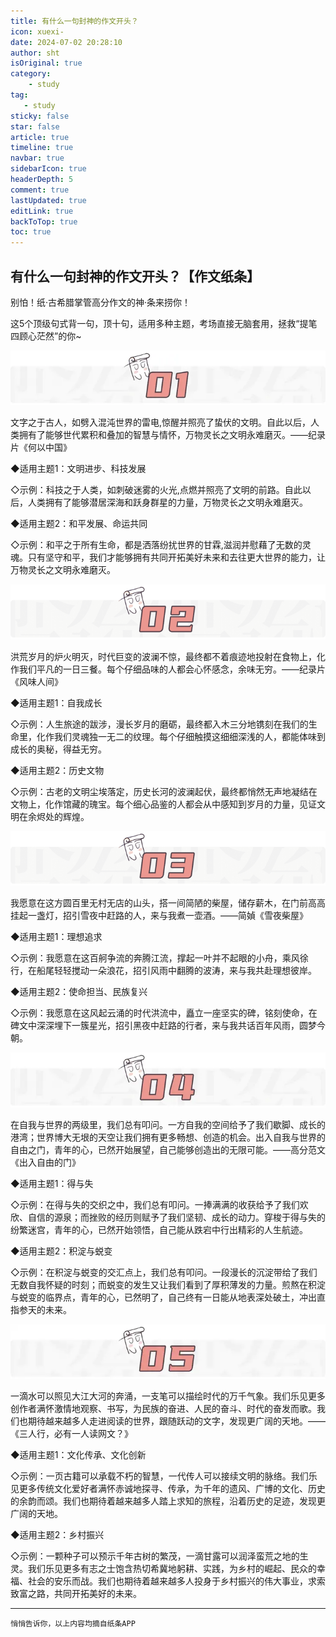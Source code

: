 ```yaml
---
title: 有什么一句封神的作文开头？
icon: xuexi-
date: 2024-07-02 20:28:10
author: sht
isOriginal: true
category: 
    - study
tag:
   - study
sticky: false
star: false
article: true
timeline: true
navbar: true
sidebarIcon: true
headerDepth: 5
comment: true
lastUpdated: true
editLink: true
backToTop: true
toc: true
---
```


## 有什么一句封神的作文开头？【作文纸条】

别怕！纸·古希腊掌管高分作文的神·条来捞你！

这5个顶级句式背一句，顶十句，适用多种主题，考场直接无脑套用，拯救“提笔四顾心茫然”的你~

![img](./sentence1.assets/v2-0a3fd2ffae68fefb2f4072cad91fd13d_720w-1719924230561-57.webp)

文字之于古人，如劈入混沌世界的雷电,惊醒并照亮了蛰伏的文明。自此以后，人类拥有了能够世代累积和叠加的智慧与情怀，万物灵长之文明永难磨灭。——纪录片《何以中国》

◆适用主题1：文明进步、科技发展

◇示例：科技之于人类，如刺破迷雾的火光,点燃并照亮了文明的前路。自此以后，人类拥有了能够潜居深海和跃身群星的力量，万物灵长之文明永难磨灭。

◆适用主题2：和平发展、命运共同

◇示例：和平之于所有生命，都是洒落纷扰世界的甘霖,滋润并慰藉了无数的灵魂。只有坚守和平，我们才能够拥有共同开拓美好未来和去往更大世界的能力，让万物灵长之文明永难磨灭。

![img](./sentence1.assets/v2-da5645578f2088a26d5ccb32d604ff50_720w.png)

洪荒岁月的炉火明灭，时代巨变的波澜不惊，最终都不着痕迹地投射在食物上，化作我们平凡的一日三餐。每个仔细品味的人都会心怀感念，余味无穷。——纪录片《风味人间》

◆适用主题1：自我成长

◇示例：人生旅途的跋涉，漫长岁月的磨砺，最终都入木三分地镌刻在我们的生命里，化作我们灵魂独一无二的纹理。每个仔细触摸这细细深浅的人，都能体味到成长的奥秘，得益无穷。

◆适用主题2：历史文物

◇示例：古老的文明尘埃落定，历史长河的波澜起伏，最终都悄然无声地凝结在文物上，化作馆藏的瑰宝。每个细心品鉴的人都会从中感知到岁月的力量，见证文明在余烬处的辉煌。

![img](./sentence1.assets/v2-75a4672e073194bed71d48daa67aca62_720w.png)

我愿意在这方圆百里无村无店的山头，搭一间简陋的柴屋，储存薪木，在门前高高挂起一盏灯，招引雪夜中赶路的人，来与我煮一壶酒。——简媜《雪夜柴屋》

◆适用主题1：理想追求

◇示例：我愿意在这百舸争流的奔腾江流，撑起一叶并不起眼的小舟，乘风徐行，在船尾轻轻搅动一朵浪花，招引风雨中翻腾的波涛，来与我共赴理想彼岸。

◆适用主题2：使命担当、民族复兴

◇示例：我愿意在这风起云涌的时代洪流中，矗立一座坚实的碑，铭刻使命，在碑文中深深埋下一簇星光，招引黑夜中赶路的行者，来与我共话百年风雨，圆梦今朝。

![img](./sentence1.assets/v2-dbb5276d625fe3d56258f7b2f3927e35_720w.webp)

在自我与世界的两级里，我们总有叩问。一方自我的空间给予了我们歇脚、成长的港湾；世界博大无垠的天空让我们拥有更多畅想、创造的机会。出入自我与世界的自由之门，青年的心，已然开始展望，自己能够创造出的无限可能。——高分范文《出入自由的门》

◆适用主题1：得与失

◇示例：在得与失的交织之中，我们总有叩问。一捧满满的收获给予了我们欢欣、自信的源泉；而挫败的经历则赋予了我们坚韧、成长的动力。穿梭于得与失的纷繁迷宫，青年的心，已然开始领悟，自己能从跌宕中行出精彩的人生航迹。

◆适用主题2：积淀与蜕变

◇示例：在积淀与蜕变的交汇点上，我们总有叩问。一段漫长的沉淀带给了我们无数自我怀疑的时刻；而蜕变的发生又让我们看到了厚积薄发的力量。煎熬在积淀与蜕变的临界点，青年的心，已然明了，自己终有一日能从地表深处破土，冲出直指参天的未来。

![img](./sentence1.assets/v2-f1c493d1e322148a260a69edcc71ad23_720w.webp)

一滴水可以照见大江大河的奔涌，一支笔可以描绘时代的万千气象。我们乐见更多创作者满怀激情地观察、书写，为民族的奋进、人民的奋斗、时代的奋发而歌。我们也期待越来越多人走进阅读的世界，跟随跃动的文字，发现更广阔的天地。——《三人行，必有一人读网文？》

◆适用主题1：文化传承、文化创新

◇示例：一页古籍可以承载不朽的智慧，一代传人可以接续文明的脉络。我们乐见更多传统文化爱好者满怀赤诚地探寻、传承，为千年的遗风、广博的文化、历史的余韵而颂。我们也期待着越来越多人踏上求知的旅程，沿着历史的足迹，发现更广阔的天地。

◆适用主题2：乡村振兴

◇示例：一颗种子可以预示千年古树的繁茂，一滴甘露可以润泽蛮荒之地的生灵。我们乐见更多有志之士饱含热切希冀地躬耕、实践，为乡村的崛起、民众的幸福、社会的安乐而战。我们也期待着越来越多人投身于乡村振兴的伟大事业，求索致富之路，共同开拓美好的未来。

---

`悄悄告诉你，以上内容均摘自纸条APP`
